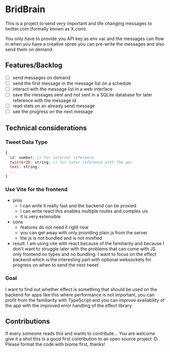 # BridBrain

This is a project to send very important and life changing messages to twitter.com (formally known as
X.com).

You only have to provide you API key as env var and the messages can flow in when you have a
creative spree you can pre-write the messages and also send them on demand.

## Features/Backlog

- [ ] send messages on demand
- [ ] send the first message in the message list on a schedule
- [ ] interact with the message list in a web interface
- [ ] save the messages sent and not sent in a SQLite database for later reference with the message
      id
- [ ] read stats on an already send message
- [ ] see the progress on the next message

## Technical considerations

### Tweet Data Type

```js
{
  id: number; // for internal reference
  twitterID: string; // for later reference with the api
  text: string;
  ...
}
```

### Use Vite for the frontend

- pros
  - I can write it really fast and the backend can be proxied
  - I can write react this enables multiple routes and complex uis
  - it is very extensible
- cons
  - features do not need it right now
  - you can get away with only providing plain js from the server
  - the js is not bundled and is not minified
- result: I am using vite with react because of the familiarity and because I don't want to struggle
  later with the problems that can come with JS only frontend no types and no bundling. I want to
  focus on the effect backend which is the interesting part with optional websockets for progress on
  when to send the next tweet.

### Goal

I want to find out whether effect is something that should be used on the backend for apps like this
where performance is not important, you can profit from the familiarity with TypeScript and you can
improve availability of the app with the improved error handling of the effect library.

## Contributions

If every someone reads this and wants to contribute... You are welcome give it a shot this is a good
first contribution to an open source project :D. Please format the code with biome first, thanks!
